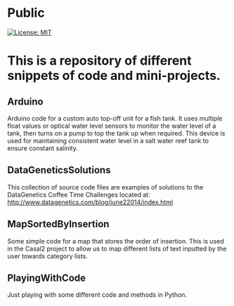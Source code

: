 Public
==========
[![License: MIT](https://img.shields.io/badge/License-MIT-blue.svg)](https://opensource.org/licenses/MIT)

# This is a repository of different snippets of code and mini-projects.

## Arduino
Arduino code for a custom auto top-off unit for a fish tank. It uses multiple float values or optical water level sensors to monitor the water level of a tank, then turns on a pump to top the tank up when required. This device is used for maintaining consistent water level in a salt water reef tank to ensure constant salinity.

## DataGeneticsSolutions
This collection of source code files are examples of solutions to the DataGenetics Coffee Time Challenges
located at: http://www.datagenetics.com/blog/june22014/index.html

## MapSortedByInsertion
Some simple code for a map that stores the order of insertion. This is used in the Casal2 project to allow us to map different lists of text inputted by the user towards category lists. 

## PlayingWithCode
Just playing with some different code and methods in Python.
